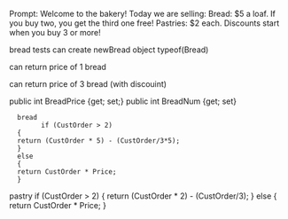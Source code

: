 Prompt: 
Welcome to the bakery! Today we are selling:
Bread: $5 a loaf. If you buy two, you get the third one free!
Pastries: $2 each. Discounts start when you buy 3 or more!

bread tests
can create newBread object typeof(Bread)

can return price of 1 bread

can return price of 3 bread (with discouint)




public int BreadPrice {get; set;}
public int BreadNum {get; set}


      bread
            if (CustOrder > 2) 
      {
      return (CustOrder * 5) - (CustOrder/3*5);
      }
      else 
      {
      return CustOrder * Price;
      }

pastry
      if (CustOrder > 2) 
      {
      return (CustOrder * 2) - (CustOrder/3);
      }
      else 
      {
      return CustOrder * Price;
      }

